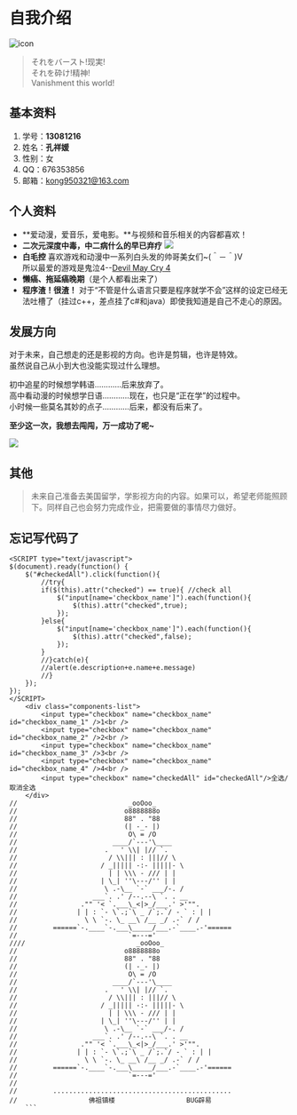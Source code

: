 # 自我介绍
![icon](http://imgsrc.baidu.com/forum/w%3D580/sign=dfa604958b82b9013dadc33b438ca97e/572c11dfa9ec8a13737d7852f603918fa0ecc018.jpg)

> それをバースト!现実!  
それを砕け!精神!  
Vanishment this world!

## 基本资料
1. 学号：**13081216**
2. 姓名：**孔祥媛**
3. 性别：女
4. QQ：676353856
5. 邮箱：kong950321@163.com

## 个人资料
* **爱动漫，爱音乐，爱电影。**与视频和音乐相关的内容都喜欢！
* **二次元深度中毒，中二病什么的早已弃疗** ![](http://www.qjis.com/uploads138/allimg/111030/141510GX-4.gif)
* **白毛控** 喜欢游戏和动漫中一系列白头发的帅哥美女们~(＾－＾)V  
   所以最爱的游戏是鬼泣4--[Devil May Cry 4](http://www.capcom.co.jp/devil4/)
* **懒癌、拖延癌晚期**（是个人都看出来了）
* **程序渣！很渣！** 对于“不管是什么语言只要是程序就学不会”这样的设定已经无法吐槽了（挂过c++，差点挂了c#和java）即使我知道是自己不走心的原因。

## 发展方向
对于未来，自己想走的还是影视的方向。也许是剪辑，也许是特效。  
虽然说自己从小到大也没能实现过什么理想。  
  
初中追星的时候想学韩语…………后来放弃了。  
高中看动漫的时候想学日语…………现在，也只是“正在学”的过程中。  
小时候一些莫名其妙的点子…………后来，都没有后来了。  
  
**至少这一次，我想去闯闯，万一成功了呢~**  
  
  ![](http://imgsrc.baidu.com/forum/w=580/sign=d1b875204c90f60304b09c4f0912b370/9176f603738da97762287f3ab651f8198718e387.jpg)

## 其他
>   未来自己准备去美国留学，学影视方向的内容。如果可以，希望老师能照顾下。同样自己也会努力完成作业，把需要做的事情尽力做好。

## 忘记写代码了
```
<SCRIPT type="text/javascript">
$(document).ready(function() {
    $("#checkedAll").click(function(){
        //try{
        if($(this).attr("checked") == true){ //check all
            $("input[name='checkbox_name']").each(function(){
                $(this).attr("checked",true);
            });
        }else{
            $("input[name='checkbox_name']").each(function(){
                $(this).attr("checked",false);
            });
        }
        //}catch(e){
        //alert(e.description+e.name+e.message)
        //}
    });
});
</SCRIPT>
    <div class="components-list">
        <input type="checkbox" name="checkbox_name" id="checkbox_name_1" />1<br />
        <input type="checkbox" name="checkbox_name" id="checkbox_name_2" />2<br />
        <input type="checkbox" name="checkbox_name" id="checkbox_name_3" />3<br />
        <input type="checkbox" name="checkbox_name" id="checkbox_name_4" />4<br />
        <input type="checkbox" name="checkedAll" id="checkedAll"/>全选/取消全选
    </div>
//                            _ooOoo_
//                           o8888888o
//                           88" . "88
//                           (| -_- |)
//                            O\ = /O
//                        ____/`---'\____
//                      .   ' \\| |// `.
//                       / \\||| : |||// \
//                     / _||||| -:- |||||- \
//                       | | \\\ - /// | |
//                     | \_| ''\---/'' | |
//                      \ .-\__ `-` ___/-. /
//                   ___`. .' /--.--\ `. . __
//                ."" '< `.___\_<|>_/___.' >'"".
//               | | : `- \`.;`\ _ /`;.`/ - ` : | |
//                 \ \ `-. \_ __\ /__ _/ .-` / /
//         ======`-.____`-.___\_____/___.-`____.-'======
//                            `=---='
////                            _ooOoo_
//                           o8888888o
//                           88" . "88
//                           (| -_- |)
//                            O\ = /O
//                        ____/`---'\____
//                      .   ' \\| |// `.
//                       / \\||| : |||// \
//                     / _||||| -:- |||||- \
//                       | | \\\ - /// | |
//                     | \_| ''\---/'' | |
//                      \ .-\__ `-` ___/-. /
//                   ___`. .' /--.--\ `. . __
//                ."" '< `.___\_<|>_/___.' >'"".
//               | | : `- \`.;`\ _ /`;.`/ - ` : | |
//                 \ \ `-. \_ __\ /__ _/ .-` / /
//         ======`-.____`-.___\_____/___.-`____.-'======
//                            `=---='
//
//         .............................................
//                  佛祖镇楼                  BUG辟易
    ```
